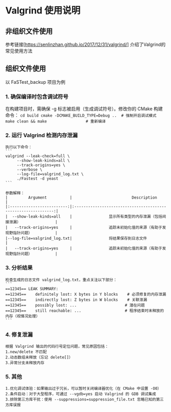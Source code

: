 # Valgrind 使用说明

## 非组织文件使用
   参考链接[https://senlinzhan.github.io/2017/12/31/valgrind/]
   介绍了Valgrind的常见使用方法

## 组织文件使用
   以 FaSTest_backup 项目为例
   
### 1. 确保编译时包含调试符号
在构建项目时，需确保 -g 标志被启用（生成调试符号）。修改你的 CMake 构建命令：
    ```
    cd build
    cmake -DCMAKE_BUILD_TYPE=Debug ..  # 强制开启调试模式
    make clean && make                 # 重新编译
    ```

### 2. 运行 Valgrind 检测内存泄漏
    执行以下命令：
    ```
    valgrind --leak-check=full \
         --show-leak-kinds=all \
         --track-origins=yes \
         --verbose \
         --log-file=valgrind_log.txt \
         ./Fastest -d yeast
    ```

    参数解释：
    |         Argument          |                          Description                          |
    |:-------------------------:|:-------------------------------------------------------------:|
    |  --show-leak-kinds=all    |                显示所有类型的内存泄漏（包括间接泄漏）               |
    |   --track-origins=yes     |                追踪未初始化值的来源（有助于发现野指针问题）          |
    |--log-file=valgrind_log.txt|                将结果保存到日志文件                              |
    |   --track-origins=yes     |                追踪未初始化值的来源（有助于发现野指针问题）          |

### 3. 分析结果
    检查生成的日志文件 valgrind_log.txt，重点关注以下部分：
    ```
    ==12345== LEAK SUMMARY:
    ==12345==    definitely lost: X bytes in Y blocks    # 必须修复的内存泄漏
    ==12345==    indirectly lost: Z bytes in W blocks    # 关联泄漏
    ==12345==    possibly lost: ...                     # 潜在问题
    ==12345==    still reachable: ...                   # 程序结束时未释放的内存（视情况处理）
    ```

### 4. 修复泄漏
    根据 Valgrind 输出的代码行号定位问题，常见原因包括：
    1.new/delete 不匹配
    2.动态数组未释放（忘记 delete[]）
    3.异常分支未释放内存

### 5. 其他
    1.优化调试体验：如果输出过于冗长，可以暂时关闭编译器优化（在 CMake 中设置 -O0）
    2.条件启动：对于大型程序，可通过 --vgdb=yes 启动 Valgrind 的 GDB 调试集成
    3.排除第三方库干扰：使用 --suppressions=suppression_file.txt 忽略已知的第三方库误报
